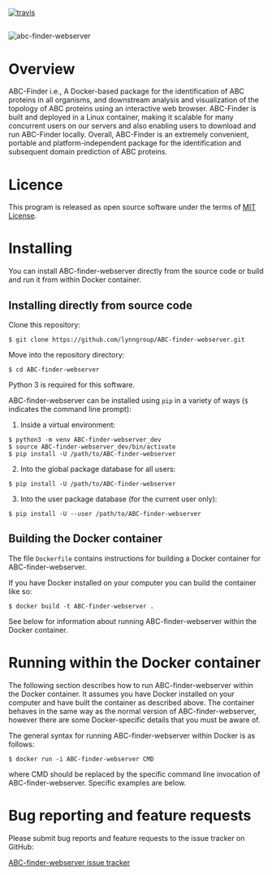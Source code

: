 [![travis](https://travis-ci.org/GITHUB_USERNAME/ABC-finder-webserver.svg?branch=master)](https://travis-ci.com/lynngroup/ABC-finder-webserver)
##
![abc-finder-webserver](https://github.com/lynngroup/abcfinder/blob/master/static/images/abc.png)
##
# Overview 
ABC-Finder i.e., A Docker-based package for the identification of ABC proteins in all organisms, and downstream analysis and visualization of the topology of ABC proteins using an interactive web browser. ABC-Finder is built and deployed in a Linux container, making it scalable for many concurrent users on our servers and also enabling users to download and run ABC-Finder locally. Overall, ABC-Finder is an extremely convenient, portable and platform-independent package for the identification and subsequent domain prediction of ABC proteins. 

# Licence

This program is released as open source software under the terms of [MIT License](https://github.com/lynngroup/abcfinder/blob/master/LICENSE).

# Installing

You can install ABC-finder-webserver directly from the source code or build and run it from within Docker container.

## Installing directly from source code

Clone this repository: 
```
$ git clone https://github.com/lynngroup/ABC-finder-webserver.git
```

Move into the repository directory:
```
$ cd ABC-finder-webserver
```

Python 3 is required for this software.

ABC-finder-webserver can be installed using `pip` in a variety of ways (`$` indicates the command line prompt):

1. Inside a virtual environment:
```
$ python3 -m venv ABC-finder-webserver_dev
$ source ABC-finder-webserver_dev/bin/activate
$ pip install -U /path/to/ABC-finder-webserver
```
2. Into the global package database for all users:
```
$ pip install -U /path/to/ABC-finder-webserver
```
3. Into the user package database (for the current user only):
```
$ pip install -U --user /path/to/ABC-finder-webserver
```


## Building the Docker container 

The file `Dockerfile` contains instructions for building a Docker container for ABC-finder-webserver.

If you have Docker installed on your computer you can build the container like so:
```
$ docker build -t ABC-finder-webserver .
```
See below for information about running ABC-finder-webserver within the Docker container.




# Running within the Docker container

The following section describes how to run ABC-finder-webserver within the Docker container. It assumes you have Docker installed on your computer and have built the container as described above. 
The container behaves in the same way as the normal version of ABC-finder-webserver, however there are some Docker-specific details that you must be aware of.

The general syntax for running ABC-finder-webserver within Docker is as follows:
```
$ docker run -i ABC-finder-webserver CMD
```
where CMD should be replaced by the specific command line invocation of ABC-finder-webserver. Specific examples are below.




# Bug reporting and feature requests

Please submit bug reports and feature requests to the issue tracker on GitHub:

[ABC-finder-webserver issue tracker](https://github.com/lynngroup/ABC-finder-webserver/issues)
